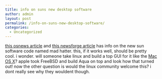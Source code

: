 ```yaml
---
title: info on suns new desktop software
author: admin
layout: post
permalink: /info-on-suns-new-desktop-software/
categories:
  - Uncategorized
---
```

[this osnews article][1] and [this newsforge article][2] has info on the new sun software code named mad hatter. this, if it works well, should be pretty cool. i wonder. will someone take linux and build a top GUI for it like the [Mac OS X][3]? apple took FreeBSD and build Aqua on top and look how that turned out! now the other question is would the linux community welcome this? i dont really see why they wouldent though.

 [1]: http://www.osnews.com/story.php?news_id=4549
 [2]: http://newsforge.com/newsforge/03/09/17/056248.shtml?tid=48
 [3]: http://www.apple.com/macos